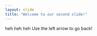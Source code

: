 ```yaml
---
layout: slide
title: "Welcome to our second slide!"
---
```

heh heh heh
Use the left arrow to go back!
